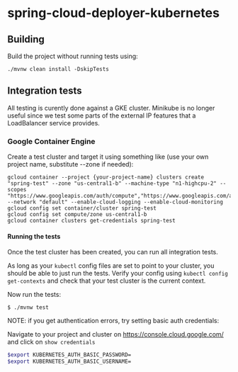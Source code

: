 # spring-cloud-deployer-kubernetes

## Building

Build the project without running tests using:

```
./mvnw clean install -DskipTests
```

## Integration tests

All testing is curently done against a GKE cluster. Minikube is no longer useful since we test some parts of the external IP features that a LoadBalancer service provides.

### Google Container Engine

Create a test cluster and target it using something like (use your own project name, substitute --zone if needed):

```
gcloud container --project {your-project-name} clusters create "spring-test" --zone "us-central1-b" --machine-type "n1-highcpu-2" --scopes "https://www.googleapis.com/auth/compute","https://www.googleapis.com/auth/devstorage.read_only","https://www.googleapis.com/auth/logging.write" --network "default" --enable-cloud-logging --enable-cloud-monitoring
gcloud config set container/cluster spring-test
gcloud config set compute/zone us-central1-b
gcloud container clusters get-credentials spring-test
```

#### Running the tests

Once the test cluster has been created, you can run all integration tests.

As long as your `kubectl` config files are set to point to your cluster, you should be able to just run the tests. Verify your config using `kubectl config get-contexts` and check that your test cluster is the current context.

Now run the tests:

```
$ ./mvnw test
```

NOTE: if you get authentication errors, try setting basic auth credentials:

Navigate to your project and cluster on https://console.cloud.google.com/  and click on `show credentials`

```bash
$export KUBERNETES_AUTH_BASIC_PASSWORD=
$export KUBERNETES_AUTH_BASIC_USERNAME=
```


